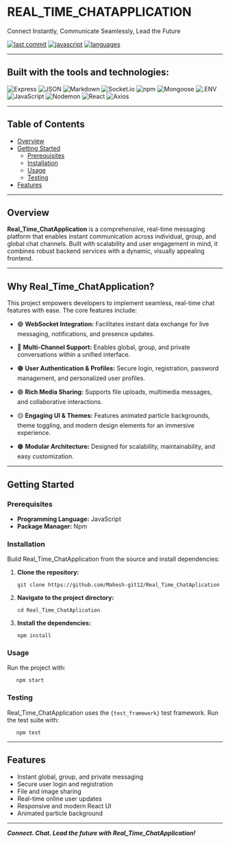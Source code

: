 # REAL_TIME_CHATAPPLICATION

Connect Instantly, Communicate Seamlessly, Lead the Future

[![last commit](https://img.shields.io/badge/last%20commit-yesterday-blue)](https://github.com/your-repo)
[![javascript](https://img.shields.io/badge/javascript-98.7%25-yellow)](https://github.com/your-repo)
[![languages](https://img.shields.io/badge/languages-3-blueviolet)](https://github.com/your-repo)

---

## Built with the tools and technologies:

![Express](https://img.shields.io/badge/-Express-black?logo=express)
![JSON](https://img.shields.io/badge/-JSON-black?logo=json)
![Markdown](https://img.shields.io/badge/-Markdown-black?logo=markdown)
![Socket.io](https://img.shields.io/badge/-Socket.io-black?logo=socketdotio)
![npm](https://img.shields.io/badge/-npm-red?logo=npm)
![Mongoose](https://img.shields.io/badge/-Mongoose-red?logo=mongoose)
![.ENV](https://img.shields.io/badge/-.ENV-yellow)
![JavaScript](https://img.shields.io/badge/-JavaScript-black?logo=javascript)
![Nodemon](https://img.shields.io/badge/-Nodemon-brightgreen?logo=nodemon)
![React](https://img.shields.io/badge/-React-cyan?logo=react)
![Axios](https://img.shields.io/badge/-Axios-purple?logo=axios)

---

## Table of Contents

- [Overview](#overview)
- [Getting Started](#getting-started)
  - [Prerequisites](#prerequisites)
  - [Installation](#installation)
  - [Usage](#usage)
  - [Testing](#testing)
- [Features](#features)

---

## Overview

**Real_Time_ChatApplication** is a comprehensive, real-time messaging platform that enables instant communication across individual, group, and global chat channels. Built with scalability and user engagement in mind, it combines robust backend services with a dynamic, visually appealing frontend.

---

## Why Real_Time_ChatApplication?

This project empowers developers to implement seamless, real-time chat features with ease. The core features include:

- 🟢 **WebSocket Integration:** Facilitates instant data exchange for live messaging, notifications, and presence updates.

- 🔵 **Multi-Channel Support:** Enables global, group, and private conversations within a unified interface.

- 🟠 **User Authentication & Profiles:** Secure login, registration, password management, and personalized user profiles.

- 🟣 **Rich Media Sharing:** Supports file uploads, multimedia messages, and collaborative interactions.

- 🟡 **Engaging UI & Themes:** Features animated particle backgrounds, theme toggling, and modern design elements for an immersive experience.

- 🟤 **Modular Architecture:** Designed for scalability, maintainability, and easy customization.

---

## Getting Started

### Prerequisites

- **Programming Language:** JavaScript
- **Package Manager:** Npm

### Installation

Build Real_Time_ChatApplication from the source and install dependencies:

1. **Clone the repository:**
    ```
    git clone https://github.com/Mahesh-git12/Real_Time_ChatAplication
    ```

2. **Navigate to the project directory:**
    ```
    cd Real_Time_ChatAplication
    ```

3. **Install the dependencies:**
    ```
    npm install
    ```

### Usage

Run the project with:

 ```
    npm start
 ```



### Testing

Real_Time_ChatApplication uses the `{test_framework}` test framework. Run the test suite with:

 ```
    npm test
 ```


---

## Features

- Instant global, group, and private messaging
- Secure user login and registration
- File and image sharing
- Real-time online user updates
- Responsive and modern React UI
- Animated particle background

---

_**Connect. Chat. Lead the future with Real_Time_ChatApplication!**_
